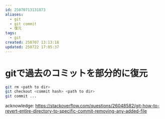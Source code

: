```yaml
---
id: 25070713131873
aliases:
  - git
  - git commit
  - 復元
tags:
  - git
created: 250707 13:13:18
updated: 250722 17:05:37
---
```


# gitで過去のコミットを部分的に復元

```bash
git rm <path to dir>
git checkout <commit hash> <path to dir>
git commit ...
```

acknowledge:
https://stackoverflow.com/questions/26048582/git-how-to-revert-entire-directory-to-specific-commit-removing-any-added-file